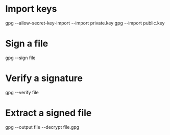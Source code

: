 # Import keys

  gpg --allow-secret-key-import --import private.key
  gpg --import public.key
  
# Sign a file

  gpg --sign file

# Verify a signature

  gpg --verify file
  
# Extract a signed file

  gpg --output file --decrypt file.gpg
